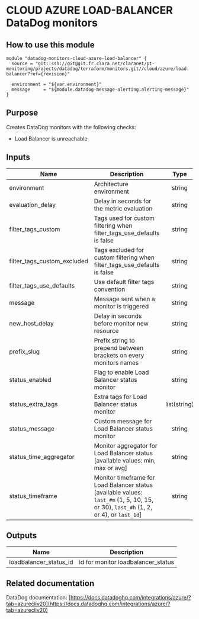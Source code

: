 # CLOUD AZURE LOAD-BALANCER DataDog monitors

## How to use this module

```
module "datadog-monitors-cloud-azure-load-balancer" {
  source = "git::ssh://git@git.fr.clara.net/claranet/pt-monitoring/projects/datadog/terraform/monitors.git//cloud/azure/load-balancer?ref={revision}"

  environment = "${var.environment}"
  message     = "${module.datadog-message-alerting.alerting-message}"
}

```

## Purpose

Creates DataDog monitors with the following checks:

- Load Balancer is unreachable

## Inputs

| Name | Description | Type | Default | Required |
|------|-------------|:----:|:-----:|:-----:|
| environment | Architecture environment | string | n/a | yes |
| evaluation\_delay | Delay in seconds for the metric evaluation | string | `"900"` | no |
| filter\_tags\_custom | Tags used for custom filtering when filter_tags_use_defaults is false | string | `"*"` | no |
| filter\_tags\_custom\_excluded | Tags excluded for custom filtering when filter_tags_use_defaults is false | string | `""` | no |
| filter\_tags\_use\_defaults | Use default filter tags convention | string | `"true"` | no |
| message | Message sent when a monitor is triggered | string | n/a | yes |
| new\_host\_delay | Delay in seconds before monitor new resource | string | `"300"` | no |
| prefix\_slug | Prefix string to prepend between brackets on every monitors names | string | `""` | no |
| status\_enabled | Flag to enable Load Balancer status monitor | string | `"true"` | no |
| status\_extra\_tags | Extra tags for Load Balancer status monitor | list(string) | `[]` | no |
| status\_message | Custom message for Load Balancer status monitor | string | `""` | no |
| status\_time\_aggregator | Monitor aggregator for Load Balancer status [available values: min, max or avg] | string | `"max"` | no |
| status\_timeframe | Monitor timeframe for Load Balancer status [available values: `last_#m` (1, 5, 10, 15, or 30), `last_#h` (1, 2, or 4), or `last_1d`] | string | `"last_5m"` | no |

## Outputs

| Name | Description |
|------|-------------|
| loadbalancer\_status\_id | id for monitor loadbalancer_status |

## Related documentation

DataDog documentation: [https://docs.datadoghq.com/integrations/azure/?tab=azurecliv20](https://docs.datadoghq.com/integrations/azure/?tab=azurecliv20)
